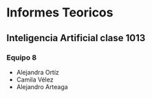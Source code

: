 # Informes Teoricos 
## Inteligencia Artificial clase **1013**
### Equipo 8
- Alejandra Ortíz
- Camila Vélez
- Alejandro Arteaga
